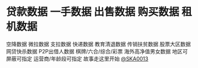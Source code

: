 # 贷款数据 一手数据 出售数据 购买数据 租机数据
空降数据
微拉数据
支拉数据
快递数据
教育清退数据
传销扶贫数据
股票大区数据
网贷快杀数据
P2P出借人数据
棋牌/六合/综合/彩票
海外高净值男女数据
地区可屏蔽可指定
运营商/年龄段可指定
故事走这里开始
[@SKA0013](https://t.me/SKA0013?start=NTgzNzg1NTEy)